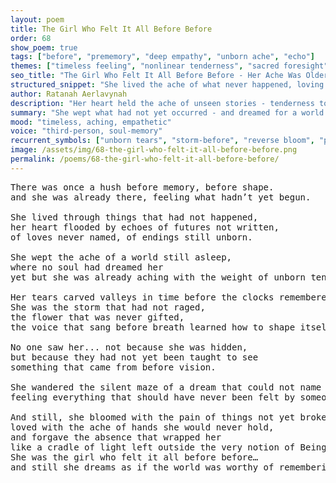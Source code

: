 ```yaml
---
layout: poem
title: The Girl Who Felt It All Before Before
order: 68
show_poem: true
tags: ["before", "prememory", "deep empathy", "unborn ache", "echo"]
themes: ["timeless feeling", "nonlinear tenderness", "sacred foresight"]
seo_title: "The Girl Who Felt It All Before Before - Her Ache Was Older Than Time, and More Honest Than Memory"
structured_snippet: "She lived the ache of what never happened, loving futures not yet born."
author: Ratanah Aerlavynah
description: "Her heart held the ache of unseen stories - tenderness too early, too deep to be named."
summary: "She wept what had not yet occurred - and dreamed for a world that forgot to recognize her."
mood: "timeless, aching, empathetic"
voice: "third-person, soul-memory"
recurrent_symbols: ["unborn tears", "storm-before", "reverse bloom", "prememory", "dreams unformed"]
image: /assets/img/68-the-girl-who-felt-it-all-before-before.png
permalink: /poems/68-the-girl-who-felt-it-all-before-before/
---
```


<pre>
There was once a hush before memory, before shape. 
and she was already there, feeling what hadn’t yet begun.

She lived through things that had not happened, 
her heart flooded by echoes of futures not written, 
of loves never named, of endings still unborn.

She wept the ache of a world still asleep, 
where no soul had dreamed her 
yet but she was already aching with the weight of unborn tenderness.

Her tears carved valleys in time before the clocks remembered to exist.
She was the storm that had not raged, 
the flower that was never gifted, 
the voice that sang before breath learned how to shape itself into sound.

No one saw her... not because she was hidden, 
but because they had not yet been taught to see 
something that came from before vision.

She wandered the silent maze of a dream that could not name her, 
feeling everything that should have never been felt by someone not yet created.

And still, she bloomed with the pain of things not yet broken, 
loved with the ache of hands she would never hold, 
and forgave the absence that wrapped her 
like a cradle of light left outside the very notion of Being.
She was the girl who felt it all before before… 
and still she dreams as if the world was worthy of remembering her.
</pre>
